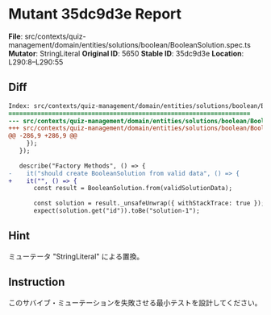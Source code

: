 # Mutant 35dc9d3e Report

**File**: src/contexts/quiz-management/domain/entities/solutions/boolean/BooleanSolution.spec.ts
**Mutator**: StringLiteral
**Original ID**: 5650
**Stable ID**: 35dc9d3e
**Location**: L290:8–L290:55

## Diff

```diff
Index: src/contexts/quiz-management/domain/entities/solutions/boolean/BooleanSolution.spec.ts
===================================================================
--- src/contexts/quiz-management/domain/entities/solutions/boolean/BooleanSolution.spec.ts	original
+++ src/contexts/quiz-management/domain/entities/solutions/boolean/BooleanSolution.spec.ts	mutated #5650
@@ -286,9 +286,9 @@
     });
   });
 
   describe("Factory Methods", () => {
-    it("should create BooleanSolution from valid data", () => {
+    it("", () => {
       const result = BooleanSolution.from(validSolutionData);
 
       const solution = result._unsafeUnwrap({ withStackTrace: true });
       expect(solution.get("id")).toBe("solution-1");
```

## Hint

ミューテータ "StringLiteral" による置換。

## Instruction

このサバイブ・ミューテーションを失敗させる最小テストを設計してください。
